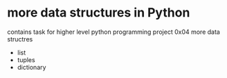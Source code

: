# more data structures in Python
contains task for higher level python programming project 0x04 more data structres

- list
- tuples
- dictionary
